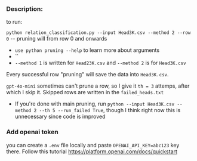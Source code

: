 ### Description:
to run:

`python relation_classification.py --input Head3K.csv --method 2 --row 0` -- pruning will from row 0 and onwards 

- `use python pruning --help` to learn more about arguments
- ``
- `--method 1` is written for `Head23K.csv` and `--method 2` is for `Head3K.csv`

Every successful row "pruning" will save the data into `Head3K.csv`.

`gpt-4o-mini` sometimes can't prune a row, so I give it `th = 3` attemps, after which I skip it. Skipped rows are written in the `failed_heads.txt`

- If you're done with main pruning, run `python --input Head3K.csv --method 2 --th 5 --run_failed True`, though I think right now this is unnecessary since code is improved

### Add openai token
you can create a `.env` file locally and paste `OPENAI_API_KEY=abc123` key there. Follow this tutorial https://platform.openai.com/docs/quickstart
